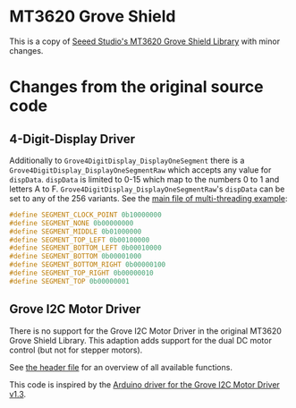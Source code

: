 # MT3620 Grove Shield

This is a copy of [Seeed Studio's MT3620 Grove Shield Library](https://github.com/Seeed-Studio/MT3620_Grove_Shield/tree/master/MT3620_Grove_Shield_Library) with minor changes.

# Changes from the original source code

## 4-Digit-Display Driver

Additionally to `Grove4DigitDisplay_DisplayOneSegment` there is a `Grove4DigitDisplay_DisplayOneSegmentRaw` which accepts any value for `dispData`. `dispData` is limited to 0-15 which map to the numbers 0 to 1 and letters A to F. `Grove4DigitDisplay_DisplayOneSegmentRaw`'s `dispData` can be set to any of the 256 variants. See the [main file of multi-threading example](../Samples/MultiThreading/main.c):

```c
#define SEGMENT_CLOCK_POINT 0b10000000
#define SEGMENT_NONE 0b00000000
#define SEGMENT_MIDDLE 0b01000000
#define SEGMENT_TOP_LEFT 0b00100000
#define SEGMENT_BOTTOM_LEFT 0b00010000
#define SEGMENT_BOTTOM 0b00001000
#define SEGMENT_BOTTOM_RIGHT 0b00000100
#define SEGMENT_TOP_RIGHT 0b00000010
#define SEGMENT_TOP 0b00000001
```

## Grove I2C Motor Driver

There is no support for the Grove I2C Motor Driver in the original MT3620 Grove Shield Library. This adaption adds support for the dual DC motor control (but not for stepper motors).

See [the header file](./Sensors/GroveI2CMotorDriver.h) for an overview of all available functions.

This code is inspired by the [Arduino driver for the Grove I2C Motor Driver v1.3](https://github.com/Seeed-Studio/Grove_I2C_Motor_Driver_v1_3).
